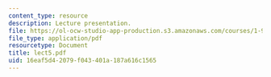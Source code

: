 ```yaml
---
content_type: resource
description: Lecture presentation.
file: https://ol-ocw-studio-app-production.s3.amazonaws.com/courses/1-964-design-for-sustainability-fall-2006/16eaf5d42079f043401a187a616c1565_lect5.pdf
file_type: application/pdf
resourcetype: Document
title: lect5.pdf
uid: 16eaf5d4-2079-f043-401a-187a616c1565
---
```

